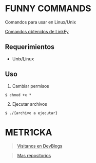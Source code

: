 # FUNNY COMMANDS

Comandos para usar en Linux/Unix

[Comandos obtenidos de LinkFy](https://youtube.com/shorts/MyLLFjJHfmQ?feature=share "YouTube")

## Requerimientos

- Unix/Linux

## Uso

1. Cambiar permisos

~~~console
$ chmod +x *
~~~

2. Ejecutar archivos

~~~console
$ ./{archivo a ejecutar}
~~~

# **METR1CKA**

> [Visitanos en DevBlogs](https://metr1cka.github.io "Pagina web")

> [Mas repositorios](https://github.com/METR1CKA?tab=repositories "Mi perfil")
